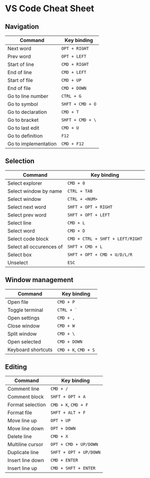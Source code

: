 # VS Code Cheat Sheet

## Navigation

|Command              |Key binding       |
|---------------------|------------------|
|Next word            |`OPT + RIGHT`     |
|Prev word            |`OPT + LEFT`      |
|Start of line        |`CMD + RIGHT`     |
|End of line          |`CMD + LEFT`      |
|Start of file        |`CMD + UP`        |
|End of file          |`CMD + DOWN`      |
|Go to line number    |`CTRL + G`        |
|Go to symbol         |`SHFT + CMD + O`  |
|Go to declaration    |`CMD + T`         |
|Go to bracket        |`SHFT + CMD + \`  |
|Go to last edit      |`CMD + U`         |
|Go to definition     |`F12`             |
|Go to implementation |`CMD + F12`       |

## Selection

|Command                  |Key binding                      |
|-------------------------|---------------------------------|
|Select explorer          |`CMD + 0`                        |
|Select window by name    |`CTRL + TAB`                     |
|Select window            |`CTRL + <NUM>`                   |
|Select next word         |`SHFT + OPT + RIGHT`             |
|Select prev word         |`SHFT + OPT + LEFT`              |
|Select line              |`CMD + L`                        |
|Select word              |`CMD + D`                        |
|Select code block        |`CMD + CTRL + SHFT + LEFT/RIGHT` |
|Select all occurences of |`SHFT + CMD + L`                 |
|Select box               |`SHFT + OPT + CMD + U/D/L/R`     |
|Unselect                 |`ESC`                            |

## Window management

|Command            |Key binding          |
|-------------------|---------------------|
|Open file          |`CMD + P`            |
|Toggle terminal    |``` CTRL + ` ```     |
|Open settings      |`CMD + ,`            |
|Close window       |`CMD + W`            |
|Split window       |`CMD + \`            |
|Open selected      |`CMD + DOWN`         |
|Keyboard shortcuts |`CMD + K`, `CMD + S` |

## Editing

|Command                  |Key binding            |
|-------------------------|-----------------------|
|Comment line             |`CMD + /`              |
|Comment block            |`SHFT + OPT + A`       |
|Format selection         |`CMD + K`, `CMD + F`   |
|Format file              |`SHFT + ALT + F`       |
|Move line up             |`OPT + UP`             |
|Move line down           |`OPT + DOWN`           |
|Delete line              |`CMD + X`              |
|Multiline cursor         |`OPT + CMD + UP/DOWN`  |
|Duplicate line           |`SHFT + OPT + UP/DOWN` |
|Insert line down         |`CMD + ENTER`          |
|Insert line up           |`CMD + SHFT + ENTER`   |

